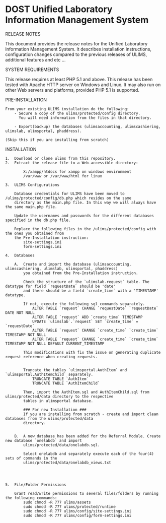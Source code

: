 DOST Unified Laboratory Information Management System
=====

RELEASE NOTES

This document provides the release notes for the Unified Laboratory Information Management System. 
It describes installation instructions, configuration changes compared to the previous releases of ULIMS, 
additional features and etc ...


SYSTEM REQUIREMENTS

This release requires at least PHP 5.1 and above. This release has been tested with Apache HTTP server on 
Windows and Linux. It may also run on other Web servers and platforms, provided PHP 5.1 is supported.


PRE-INSTALLATION

    From your existing ULIMS installation do the following:
        - Secure a copy of the ulims/protected/config directory. 
          You will need information from the files in that directory. 
    
        - Export(backup) the databases (ulimsaccounting, ulimscashiering, ulimslab, ulimsportal, phaddress).
        
    (Skip this if you are installing from scratch)


INSTALLATION

    1.  Download or clone ulims from this repository.
    2.  Extract the release file to a Web-accessible directory:
            
            X:/xampp/htdocs for xampp on windows environment
            /var/www or /var/www/html for linux
            
    3.  ULIMS Configurations
    
        Database credentials for ULIMS have been moved to /ulims/protected/config/db.php which resides on the same
        directory as the main.php file. In this way we will always have the same main.php file. 
        
        Update the usernames and passwords for the different databases specified in the db.php file.
        
        Replace the following files in the /ulims/protected/config with the ones you obtained from 
        the Pre-Installation instruction:
            site-settings.ini
            form-settings.ini

    4.  Databases
    
        A.  Create and import the database (ulimsaccounting, ulimscashiering, ulimslab, ulimsportal, phaddress) 
            you obtained from the Pre-Installation instruction.
        
            Check the structure of the `ulimslab.request` table. The datatype for field `requestDate` should be 'date'
            and there should be a field `create_time` with a 'TIMESTAMP' datatype. 
            
            If not, execute the following sql commands separately.
                ALTER TABLE `request` CHANGE `requestDate` `requestDate` DATE NOT NULL
                ALTER TABLE `request` ADD `create_time` TIMESTAMP
                UPDATE `ulimslab`.`request` SET `create_time` = `requestDate`
                ALTER TABLE `request` CHANGE `create_time` `create_time` TIMESTAMP NOT NULL
                ALTER TABLE `request` CHANGE `create_time` `create_time` TIMESTAMP NOT NULL DEFAULT CURRENT_TIMESTAMP
        
            This modifications with fix the issue on generating duplicate request reference when creating requests.
            
            
            Truncate the tables `ulimsportal.AuthItem` and `ulimsportal.AuthItemChild` separately.
                TRUNCATE TABLE `AuthItem`
                TRUNCATE TABLE `AuthItemChild`
                
            Then, import the AuthItem.sql and AuthItemChild.sql from ulims/protected/data directory to the respective 
            tables in ulimsportal database.
         
            ### For new Installation ###
            If you are installing from scratch - create and import clean databases from the ulims/protected/data
            directory.
        
        
        B.  A new database has been added for the Referral Module. Create new database `onelabdb` and import 
            ulims/protected/data/onelabdb.sql. 
            
            Select onelabdb and separately execute each of the four(4) sets of commands in the     
            ulims/protected/data/onelabdb_views.txt
            
    

    
    5.  File/Folder Permissions

        Grant read/write permissions to several files/folders by running the following commands:
            sudo chmod -R 777 ulims/assets
            sudo chmod -R 777 ulims/protected/runtime
            sudo chmod -R 777 ulims/config/site-settings.ini
            sudo chmod -R 777 ulims/config/form-settings.ini

